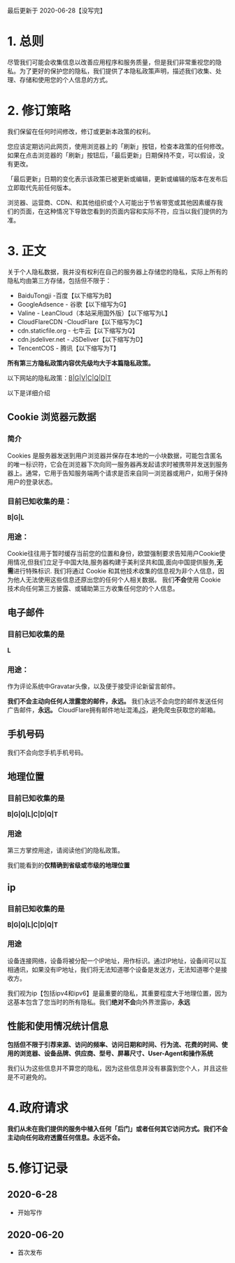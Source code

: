 <div class="message"><div class="message-body">最后更新于 2020-06-28【没写完】</div></div>

# 1. 总则

尽管我们可能会收集信息以改善应用程序和服务质量，但是我们非常重视您的隐私。为了更好的保护您的隐私，我们提供了本隐私政策声明，描述我们收集、处理、存储和使用您的个人信息的方式。

# 2. 修订策略

我们保留在任何时间修改，修订或更新本政策的权利。

<div class="message is-warning"><div class="message-body">
<p>您应该定期访问此网页，使用浏览器上的「刷新」按钮，检查本政策的任何修改。如果在点击浏览器的「刷新」按钮后，「最后更新」日期保持不变，可以假设，没有更改。</p>
</div></div>

「最后更新」日期的变化表示该政策已被更新或编辑，更新或编辑的版本在发布后立即取代先前任何版本。

浏览器、运营商、CDN、和其他组织或个人可能出于节省带宽或其他因素缓存我们的页面，在这种情况下导致您看到的页面内容和实际不符，应当以我们提供的为准。


# 3. 正文

关于个人隐私数据，我并没有权利在自己的服务器上存储您的隐私，实际上所有的隐私均由第三方存储，包括但不限于：

- BaiduTongji -百度【以下缩写为B】
- GoogleAdsence - 谷歌【以下缩写为G】
- Valine - LeanCloud（本站采用国外版）【以下缩写为L】
- CloudFlareCDN -CloudFlare【以下缩写为C】
- cdn.staticfile.org - 七牛云【以下缩写为Q】
- cdn.jsdeliver.net - JSDeliver【以下缩写为D】
- TencentCOS - 腾讯【以下缩写为T】

**所有第三方隐私政策内容优先级均大于本篇隐私政策。**

以下网站的隐私政策：[B](http://privacy.baidu.com/detail?id=288)\|[G](https://policies.google.com/technologies/product-privacy)\|[V](https://leancloud.app/privacy/)\|[C](https://www.cloudflare.com/zh-cn/privacypolicy/)\|[Q](https://www.qiniu.com/privacy-right)\|[D](https://www.jsdelivr.com/privacy-policy)\|[T](https://cloud.tencent.com/document/product/301/11470)

以下是详细介绍

## Cookie 浏览器元数据

### 简介

Cookies 是服务器发送到用户浏览器并保存在本地的一小块数据，可能包含匿名的唯一标识符，它会在浏览器下次向同一服务器再发起请求时被携带并发送到服务器上。通常，它用于告知服务端两个请求是否来自同一浏览器或用户，如用于保持用户的登录状态。

### 目前已知收集的是：

**B\|G\|L**

### 用途：

Cookie往往用于暂时缓存当前您的位置和身份，欧盟强制要求告知用户Cookie使用情况,但我们立足于中国大陆,服务器构建于美利坚共和国,面向中国提供服务,**无需**进行特殊标识.
我们将通过 Cookie 和其他技术收集的信息视为非个人信息，因为他人无法使用这些信息还原出您的任何个人相关数据。
我们**不会**使用 Cookie 技术向任何第三方披露、或辅助第三方收集任何您的个人信息。

## 电子邮件

### 目前已知收集的是

**L**

### 用途：

作为评论系统中Gravatar头像，以及便于接受评论新留言邮件。

**我们不会主动向任何人泄露您的邮件，永远。**
我们永远不会向您的邮件发送任何广告邮件，**永远。**
CloudFlare拥有邮件地址混淆[JS](/cdn-cgi/scripts/5c5dd728/cloudflare-static/email-decode.min.js)，避免爬虫获取您的邮箱。

## 手机号码

我们不会向您手机手机号码。

## 地理位置

### 目前已知收集的是

**B\|G\|Q\|L\|C\|D\|Q\|T**

### 用途

第三方掌控用途，请阅读他们的隐私政策。

我们能看到的**仅精确到省级或市级的地理位置**

## ip

### 目前已知收集的是

**B\|G\|Q\|L\|C\|D\|Q\|T**

### 用途

设备连接网络，设备将被分配一个IP地址，用作标识。通过IP地址，设备间可以互相通讯，如果没有IP地址，我们将无法知道哪个设备是发送方，无法知道哪个是接收方。

我们视为ip【包括ipv4和ipv6】是最重要的隐私，其重要程度大于地理位置，因为这基本包含了您当时的所有隐私。我们**绝对不会**向外界泄露ip，**永远**

## 性能和使用情况统计信息

**包括但不限于引荐来源、访问的频率、访问日期和时间、行为流、花费的时间、使用的浏览器、设备品牌、供应商、型号、屏幕尺寸、User-Agent和操作系统**

我们认为这些信息并不算您的隐私，因为这些信息并没有暴露到您个人，并且这些是不可避免的。

# 4.政府请求

<div class="message is-success"><div class="message-body">
<p><strong>我们从未在我们提供的服务中植入任何「后门」或者任何其它访问方式。我们不会主动向任何政府透露任何信息。永远不会。</strong></p>
</div></div>

# 5.修订记录

## 2020-6-28

- 开始写作

## 2020-06-20

- 首次发布
